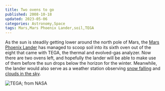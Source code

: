 ```yaml
---
title: Two ovens to go
published: 2008-10-18
updated: 2023-05-06
categories: Astronomy,Space
tags: Mars,Mars Phoenix Lander,soil,TEGA
---
```


As the sun is steadily getting lower around the north pole of Mars, the [Mars Phoenix
Lander](https://www.nasa.gov/mission_pages/phoenix/main/index.html) has managed to scoop
soil into its sixth oven out of the eight that came with TEGA, the thermal and evolved-gas
analyzer.  Now there are two ovens left, and hopefully the lander will be able to make use
of them before the sun drops below the horizon for the winter.  Meanwhile, the lander
would also serve as a weather station observing [snow
falling](https://www.nasa.gov/mission_pages/phoenix/news/phoenix-20080929.html) and
[clouds in the sky](https://www.nasa.gov/mission_pages/phoenix/images/press/16405.html).

![TEGA; from [NASA](https://www.nasa.gov/mission_pages/phoenix/spacecraft/tega.html)](tega.jpg)
